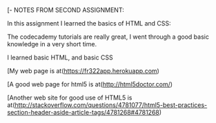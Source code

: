 [- NOTES FROM SECOND ASSIGNMENT:

In this assignment I learned the basics of HTML and CSS:

The codecademy tutorials are really great, I went through a good basic knowledge in a very short time.

I learned basic HTML, and basic CSS
 
[My web page is at(https://fr322app.herokuapp.com)

[A good web page for html5 is at(http://html5doctor.com/)

[Another web site for good use of HTML5 is at(http://stackoverflow.com/questions/4781077/html5-best-practices-section-header-aside-article-tags/4781268#4781268)